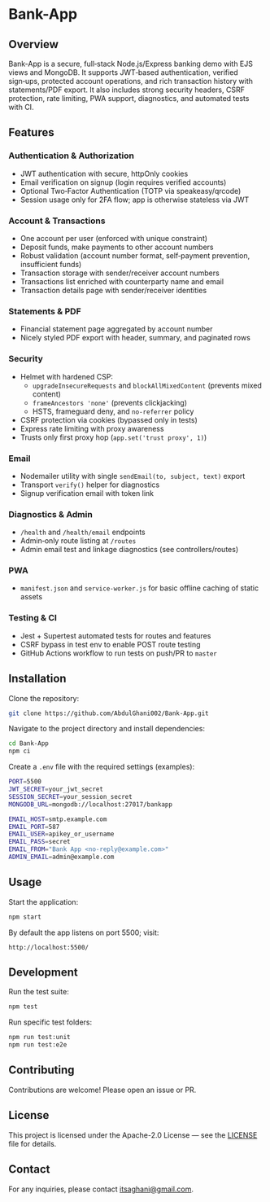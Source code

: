 # Bank-App

## Overview

Bank-App is a secure, full‑stack Node.js/Express banking demo with EJS views and MongoDB. It supports JWT‑based authentication, verified sign‑ups, protected account operations, and rich transaction history with statements/PDF export. It also includes strong security headers, CSRF protection, rate limiting, PWA support, diagnostics, and automated tests with CI.

## Features

### Authentication & Authorization
- JWT authentication with secure, httpOnly cookies
- Email verification on signup (login requires verified accounts)
- Optional Two‑Factor Authentication (TOTP via speakeasy/qrcode)
- Session usage only for 2FA flow; app is otherwise stateless via JWT

### Account & Transactions
- One account per user (enforced with unique constraint)
- Deposit funds, make payments to other account numbers
- Robust validation (account number format, self‑payment prevention, insufficient funds)
- Transaction storage with sender/receiver account numbers
- Transactions list enriched with counterparty name and email
- Transaction details page with sender/receiver identities

### Statements & PDF
- Financial statement page aggregated by account number
- Nicely styled PDF export with header, summary, and paginated rows

### Security
- Helmet with hardened CSP:
	- `upgradeInsecureRequests` and `blockAllMixedContent` (prevents mixed content)
	- `frameAncestors 'none'` (prevents clickjacking)
	- HSTS, frameguard deny, and `no-referrer` policy
- CSRF protection via cookies (bypassed only in tests)
- Express rate limiting with proxy awareness
- Trusts only first proxy hop (`app.set('trust proxy', 1)`)

### Email
- Nodemailer utility with single `sendEmail(to, subject, text)` export
- Transport `verify()` helper for diagnostics
- Signup verification email with token link

### Diagnostics & Admin
- `/health` and `/health/email` endpoints
- Admin‑only route listing at `/routes`
- Admin email test and linkage diagnostics (see controllers/routes)

### PWA
- `manifest.json` and `service-worker.js` for basic offline caching of static assets

### Testing & CI
- Jest + Supertest automated tests for routes and features
- CSRF bypass in test env to enable POST route testing
- GitHub Actions workflow to run tests on push/PR to `master`

## Installation

Clone the repository:

```bash
git clone https://github.com/AbdulGhani002/Bank-App.git
```

Navigate to the project directory and install dependencies:

```bash
cd Bank-App
npm ci
```

Create a `.env` file with the required settings (examples):

```bash
PORT=5500
JWT_SECRET=your_jwt_secret
SESSION_SECRET=your_session_secret
MONGODB_URL=mongodb://localhost:27017/bankapp

EMAIL_HOST=smtp.example.com
EMAIL_PORT=587
EMAIL_USER=apikey_or_username
EMAIL_PASS=secret
EMAIL_FROM="Bank App <no-reply@example.com>"
ADMIN_EMAIL=admin@example.com
```

## Usage

Start the application:

```bash
npm start
```

By default the app listens on port 5500; visit:

```
http://localhost:5500/
```

## Development

Run the test suite:

```bash
npm test
```

Run specific test folders:

```bash
npm run test:unit
npm run test:e2e
```

## Contributing

Contributions are welcome! Please open an issue or PR.

## License

This project is licensed under the Apache-2.0 License — see the [LICENSE](LICENSE) file for details.

## Contact

For any inquiries, please contact [itsaghani@gmail.com](mailto:itsaghani@gmail.com).
